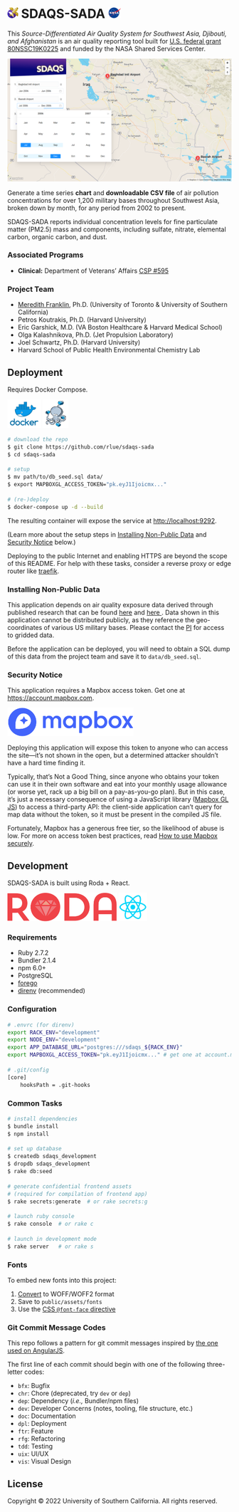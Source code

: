 <h1>
  <img
    src="./public/android-chrome-256x256.png"
    height="24"
    width="24"
  />
  SDAQS-SADA
  <img
    src="./.i/nasa.jpg"
    height="24"
    width="29"
  />
</h1>

This _Source-Differentiated Air Quality System
for Southwest Asia, Djibouti, and Afghanistan_
is an air quality reporting tool built for
[U.S. federal grant 80NSSC19K0225][0]
and funded by the NASA Shared Services Center.

![](./.i/screenshot-map.png)

Generate a time series **chart** and **downloadable CSV file** of air pollution concentrations
for over 1,200 military bases throughout Southwest Asia,
broken down by month, for any period from 2002 to present.

SDAQS-SADA reports individual concentration levels
for fine particulate matter (PM2.5) mass and components,
including sulfate, nitrate, elemental carbon, organic carbon, and dust.

### Associated Programs

* **Clinical:** Department of Veterans’ Affairs [CSP #595][1]


### Project Team

* <a href="https://www.statistics.utoronto.ca/people/directories/all-faculty/meredith-franklin" target="_blank">Meredith Franklin</a>, Ph.D. (University of Toronto & University of Southern California)
* Petros Koutrakis, Ph.D. (Harvard University)
* Eric Garshick, M.D. (VA Boston Healthcare & Harvard Medical School)
* Olga Kalashnikova, Ph.D. (Jet Propulsion Laboratory)
* Joel Schwartz, Ph.D. (Harvard University)
* Harvard School of Public Health Environmental Chemistry Lab

Deployment
----------

Requires Docker Compose.

<a href="https://docs.docker.com/">
  <img
    src="./.i/docker.png"
    height="64"
    width="75"
  /></a>
<a href="https://docs.docker.com/compose/">
  <img
    src="./.i/docker-compose.png"
    height="64"
    width="58"
  /></a>

```sh
# download the repo
$ git clone https://github.com/rlue/sdaqs-sada
$ cd sdaqs-sada

# setup
$ mv path/to/db_seed.sql data/
$ export MAPBOXGL_ACCESS_TOKEN="pk.eyJ1Ijoicmx..."

# (re-)deploy
$ docker-compose up -d --build
```

The resulting container will expose the service at <http://localhost:9292>.

(Learn more about the setup steps in
[Installing Non-Public Data](#installing-non-public-data)
and [Security Notice](#security-notice) below.)

Deploying to the public Internet and enabling HTTPS
are beyond the scope of this README.
For help with these tasks,
consider a reverse proxy or edge router like [traefik][].

### Installing Non-Public Data

This application depends on air quality exposure data derived through published research that can be found <a href="https://www.sciencedirect.com/science/article/pii/S0160412021000702" target="_blank">here</a> and <a href="https://www.mdpi.com/2073-4433/13/2/255" target="_blank"> here </a>.
Data shown in this application cannot be distributed publicly,
as they reference the geo-coordinates of various US military bases. Please contact the <a href="https://www.statistics.utoronto.ca/people/directories/all-faculty/meredith-franklin" target="_blank">PI</a> for access to gridded data.

Before the application can be deployed,
you will need to obtain a SQL dump of this data from the project team
and save it to `data/db_seed.sql`.

### Security Notice

This application requires a Mapbox access token.
Get one at <https://account.mapbox.com>.

<a href="https://account.mapbox.com">
  <img
    src="./.i/mapbox.svg"
    height="64"
    width="284"
  /></a>

Deploying this application will expose this token
to anyone who can access the site—it’s not shown in the open,
but a determined attacker shouldn’t have a hard time finding it.

Typically, that’s Not a Good Thing,
since anyone who obtains your token can use it in their own software
and eat into your monthly usage allowance
(or worse yet, rack up a big bill on a pay-as-you-go plan).
But in this case, it’s just a necessary consequence
of using a JavaScript library ([Mapbox GL JS][]) to access a third-party API:
the client-side application can’t query for map data without the token,
so it must be present in the compiled JS file.

Fortunately, Mapbox has a generous free tier,
so the likelihood of abuse is low.
For more on access token best practices,
read [How to use Mapbox securely][].

Development
-----------

SDAQS-SADA is built using Roda + React.

<a href="https://roda.jeremyevans.net">
  <img
    src="./.i/roda.svg"
    height="64"
    width="246"
  /></a>
<a href="https://reactjs.org">
  <img
    src="./.i/react.jpg"
    height="64"
    width="64"
  /></a>

### Requirements

* Ruby 2.7.2
* Bundler 2.1.4
* npm 6.0+
* PostgreSQL
* [forego][2]
* [direnv][3] (recommended)

### Configuration

```sh
# .envrc (for direnv)
export RACK_ENV="development"
export NODE_ENV="development"
export APP_DATABASE_URL="postgres:///sdaqs_${RACK_ENV}"
export MAPBOXGL_ACCESS_TOKEN="pk.eyJ1Ijoicmx..." # get one at account.mapbox.com

# .git/config
[core]
	hooksPath = .git-hooks
```

### Common Tasks

```sh
# install dependencies
$ bundle install
$ npm install

# set up database
$ createdb sdaqs_development
$ dropdb sdaqs_development
$ rake db:seed

# generate confidential frontend assets
# (required for compilation of frontend app)
$ rake secrets:generate  # or rake secrets:g

# launch ruby console
$ rake console  # or rake c

# launch in development mode
$ rake server   # or rake s
```

### Fonts

To embed new fonts into this project:

1. [Convert][4] to WOFF/WOFF2 format
2. Save to `public/assets/fonts`
3. Use the [CSS `@font-face` directive][5]

### Git Commit Message Codes

This repo follows a pattern for git commit messages
inspired by [the one used on AngularJS][6].

The first line of each commit should begin
with one of the following three-letter codes:

* `bfx`: Bugfix
* `chr`: Chore (deprecated, try `dev` or `dep`)
* `dep`: Dependency (_i.e.,_ Bundler/npm files)
* `dev`: Developer Concerns (notes, tooling, file structure, etc.)
* `doc`: Documentation
* `dpl`: Deployment
* `ftr`: Feature
* `rfg`: Refactoring
* `tdd`: Testing
* `uix`: UI/UX
* `vis`: Visual Design

License
-------

Copyright © 2022 University of Southern California. All rights reserved.

[0]: https://govtribe.com/award/federal-contract-award/grant-for-research-80nssc19k0225
[1]: https://www.vacsp.research.va.gov/CSPEC/Studies/INVESTD-R/CSP-595-SHADE.asp
[2]: https://github.com/ddollar/forego/releases
[3]: https://github.com/direnv/direnv
[4]: https://www.fontsquirrel.com/tools/webfont-generator
[5]: https://css-tricks.com/snippets/css/using-font-face/
[6]: https://docs.google.com/document/d/1QrDFcIiPjSLDn3EL15IJygNPiHORgU1_OOAqWjiDU5Y
[traefik]: https://docs.traefik.io
[Mapbox GL JS]: https://docs.mapbox.com/mapbox-gl-js/overview/
[How to use Mapbox securely]: https://docs.mapbox.com/help/troubleshooting/how-to-use-mapbox-securely/
